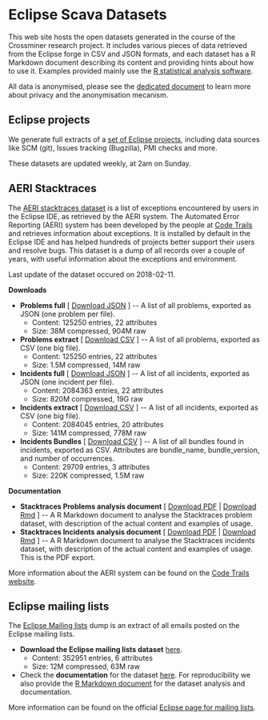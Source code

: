 
# Eclipse Scava Datasets

This web site hosts the open datasets generated in the course of the Crossminer research project. It includes various pieces of data retrieved from the Eclipse forge in CSV and JSON formats, and each dataset has a R Markdown document describing its content and providing hints about how to use it. Examples provided mainly use the [R statistical analysis software](https://r-project.org).

All data is anonymised, please see the [dedicated document](docs/datasets_privacy.html) to learn more about privacy and the anonymisation mecanism.


## Eclipse projects

We generate full extracts of a [set of Eclipse projects](datasets/projects/eclipse_projects.html), including data sources like SCM (git), Issues tracking (Bugzilla), PMI checks and more.

These datasets are updated weekly, at 2am on Sunday.


## AERI Stacktraces

The [AERI stacktraces dataset](datasets/aeri_stacktraces/aeri_stacktraces.html) is a list of exceptions encountered by users in the Eclipse IDE, as retrieved by the AERI system. The Automated Error Reporting (AERI) system has been developed by the people at [Code Trails](https://www.codetrails.com/) and retrieves information about exceptions. It is installed by default in the Eclipse IDE and has helped hundreds of projects better support their users and resolve bugs. This dataset is a dump of all records over a couple of years, with useful information about the exceptions and environment.

Last update of the dataset occured on 2018-02-11.

**Downloads**

* **Problems full** [ [Download JSON](datasets/aeri_stacktraces/problems_full.tar.bz2) ] -- A list of all problems, exported as JSON (one problem per file).
    * Content: 125250 entries, 22 attributes
    * Size: 38M compressed, 904M raw
* **Problems extract** [ [Download CSV](datasets/aeri_stacktraces/problems_extract.csv.bz2) ] -- A list of all problems, exported as CSV (one big file).
    * Content: 125250 entries, 22 attributes
    * Size: 1.5M compressed, 14M raw
* **Incidents full** [ [Download JSON](datasets/aeri_stacktraces/incidents_full.tar.bz2) ] -- A list of all incidents, exported as JSON (one incident per file).
    * Content: 2084363 entries, 22 attributes
    * Size: 820M compressed, 19G raw
* **Incidents extract** [ [Download CSV](datasets/aeri_stacktraces/incidents_extract.csv.bz2) ] -- A list of all incidents, exported as CSV (one big file).
    * Content: 2084045 entries, 20 attributes
    * Size: 141M compressed, 778M raw
* **Incidents Bundles** [ [Download CSV](datasets/aeri_stacktraces/incidents_bundles_extract.csv.bz2) ] -- A list of all bundles found in incidents, exported as CSV. Attributes are bundle_name, bundle_version, and number of occurrences.
    * Content: 29709 entries, 3 attributes
    * Size: 220K compressed, 1.5M raw

**Documentation**

* **Stacktraces Problems analysis document** [ [Download PDF](datasets/aeri_stacktraces/problems_analysis.pdf) | [Download Rmd](datasets/aeri_stacktraces/problems_analysis.rmd) ] -- A R Markdown document to analyse the Stacktraces problem dataset, with description of the actual content and examples of usage.
* **Stacktraces Incidents analysis document** [ [Download PDF](datasets/aeri_stacktraces/incidents_analysis.pdf) | [Download Rmd](datasets/aeri_stacktraces/incidents_analysis.rmd) ] -- A R Markdown document to analyse the Stacktraces incidents dataset, with description of the actual content and examples of usage. This is the PDF export.

More information about the AERI system can be found on the [Code Trails website](https://www.codetrails.com/error-analytics/manual/).


## Eclipse mailing lists

The [Eclipse Mailing lists](datasets/eclipse_mls/mbox_analysis.html) dump is an extract of all emails posted on the Eclipse mailing lists.

* **Download the Eclipse mailing lists dataset** [here](datasets/eclipse_mls/eclipse_mls.gz).
    * Content: 352951 entries, 6 attributes
    * Size: 12M compressed, 63M raw
* Check the **documentation** for the dataset [here](datasets/eclipse_mls/mbox_analysis.html). For reproducibility we also provide the [R Markdown document](datasets/eclipse_mls/mbox_analysis.rmd) for the dataset analysis and documentation.

More information can be found on the official [Eclipse page for mailing lists](https://accounts.eclipse.org/mailing-list).
